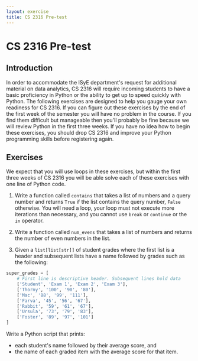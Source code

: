 ```yaml
---
layout: exercise
title: CS 2316 Pre-test
---
```


# CS 2316 Pre-test

## Introduction

In order to accommodate the ISyE department's request for additional material on data analytics, CS 2316 will require incoming students to have a basic proficiency in Python or the ability to get up to speed quickly with Python. The following exercises are designed to help you gauge your own readiness for CS 2316. If you can figure out these exercises by the end of the first week of the semester you will have no problem in the course. If you find them difficult but manageable then you'll probably be fine because we will review Python in the first three weeks. If you have no idea how to begin these exercises, you should drop CS 2316 and improve your Python programming skills before registering again.

## Exercises

We expect that you will use loops in these exercises, but within the first three weeks of CS 2316 you will be able solve each of these exercises with one line of Python code.

1. Write a function called `contains` that takes a list of numbers and a query number and returns `True` if the list contains the query number, `False` otherwise.  You will need a loop, your loop must not execute more iterations than necessary, and you cannot use `break` or `continue` or the `in` operator.

2. Write a function called `num_evens` that takes a list of numbers and returns the number of even numbers in the list.

3. Given a `list[list[str]]` of student grades where the first list is a header and subsequent lists have a name followed by grades such as the following:

```Python
super_grades = [
    # First line is descriptive header. Subsequent lines hold data
    ['Student', 'Exam 1', 'Exam 2', 'Exam 3'],
    ['Thorny', '100', '90', '80'],
    ['Mac', '88', '99', '111'],
    ['Farva', '45', '56', '67'],
    ['Rabbit', '59', '61', '67'],
    ['Ursula', '73', '79', '83'],
    ['Foster', '89', '97', '101']
]
```

Write a Python script that prints:

- each student's name followed by their average score, and
- the name of each graded item with the average score for that item.
